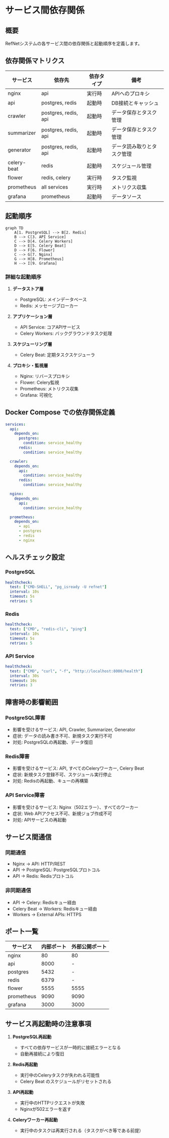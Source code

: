 # サービス間依存関係

## 概要

RefNetシステムの各サービス間の依存関係と起動順序を定義します。

## 依存関係マトリクス

| サービス | 依存先 | 依存タイプ | 備考 |
|---------|--------|-----------|------|
| nginx | api | 実行時 | APIへのプロキシ |
| api | postgres, redis | 起動時 | DB接続とキャッシュ |
| crawler | postgres, redis, api | 起動時 | データ保存とタスク管理 |
| summarizer | postgres, redis, api | 起動時 | データ保存とタスク管理 |
| generator | postgres, redis, api | 起動時 | データ読み取りとタスク管理 |
| celery-beat | redis | 起動時 | スケジュール管理 |
| flower | redis, celery | 実行時 | タスク監視 |
| prometheus | all services | 実行時 | メトリクス収集 |
| grafana | prometheus | 起動時 | データソース |

## 起動順序

```mermaid
graph TD
    A[1. PostgreSQL] --> B[2. Redis]
    B --> C[3. API Service]
    C --> D[4. Celery Workers]
    D --> E[5. Celery Beat]
    D --> F[6. Flower]
    C --> G[7. Nginx]
    G --> H[8. Prometheus]
    H --> I[9. Grafana]
```

### 詳細な起動順序

1. **データストア層**
   - PostgreSQL: メインデータベース
   - Redis: メッセージブローカー

2. **アプリケーション層**
   - API Service: コアAPIサービス
   - Celery Workers: バックグラウンドタスク処理

3. **スケジューリング層**
   - Celery Beat: 定期タスクスケジューラ

4. **プロキシ・監視層**
   - Nginx: リバースプロキシ
   - Flower: Celery監視
   - Prometheus: メトリクス収集
   - Grafana: 可視化

## Docker Compose での依存関係定義

```yaml
services:
  api:
    depends_on:
      postgres:
        condition: service_healthy
      redis:
        condition: service_healthy

  crawler:
    depends_on:
      api:
        condition: service_healthy
      redis:
        condition: service_healthy

  nginx:
    depends_on:
      api:
        condition: service_healthy

  prometheus:
    depends_on:
      - api
      - postgres
      - redis
      - nginx
```

## ヘルスチェック設定

### PostgreSQL
```yaml
healthcheck:
  test: ["CMD-SHELL", "pg_isready -U refnet"]
  interval: 10s
  timeout: 5s
  retries: 5
```

### Redis
```yaml
healthcheck:
  test: ["CMD", "redis-cli", "ping"]
  interval: 10s
  timeout: 5s
  retries: 5
```

### API Service
```yaml
healthcheck:
  test: ["CMD", "curl", "-f", "http://localhost:8000/health"]
  interval: 30s
  timeout: 10s
  retries: 3
```

## 障害時の影響範囲

### PostgreSQL障害
- 影響を受けるサービス: API, Crawler, Summarizer, Generator
- 症状: データの読み書き不可、新規タスク実行不可
- 対処: PostgreSQLの再起動、データ復旧

### Redis障害
- 影響を受けるサービス: API, すべてのCeleryワーカー, Celery Beat
- 症状: 新規タスク登録不可、スケジュール実行停止
- 対処: Redisの再起動、キューの再構築

### API Service障害
- 影響を受けるサービス: Nginx（502エラー）、すべてのワーカー
- 症状: Web APIアクセス不可、新規ジョブ作成不可
- 対処: APIサービスの再起動

## サービス間通信

### 同期通信
- Nginx → API: HTTP/REST
- API → PostgreSQL: PostgreSQLプロトコル
- API → Redis: Redisプロトコル

### 非同期通信
- API → Celery: Redisキュー経由
- Celery Beat → Workers: Redisキュー経由
- Workers → External APIs: HTTPS

## ポート一覧

| サービス | 内部ポート | 外部公開ポート |
|---------|-----------|---------------|
| nginx | 80 | 80 |
| api | 8000 | - |
| postgres | 5432 | - |
| redis | 6379 | - |
| flower | 5555 | 5555 |
| prometheus | 9090 | 9090 |
| grafana | 3000 | 3000 |

## サービス再起動時の注意事項

1. **PostgreSQL再起動**
   - すべての依存サービスが一時的に接続エラーとなる
   - 自動再接続により復旧

2. **Redis再起動**
   - 実行中のCeleryタスクが失われる可能性
   - Celery Beat のスケジュールがリセットされる

3. **API再起動**
   - 実行中のHTTPリクエストが失敗
   - Nginxが502エラーを返す

4. **Celeryワーカー再起動**
   - 実行中のタスクは再実行される（タスクがべき等である前提）
